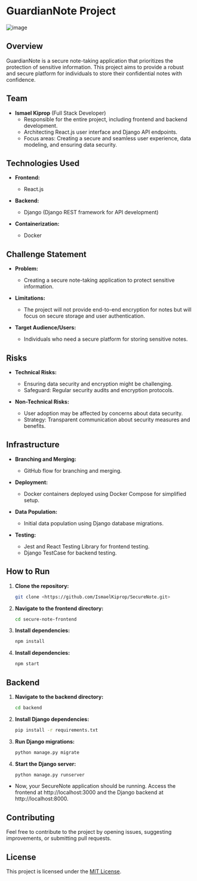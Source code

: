 # GuardianNote Project
![image](https://github.com/IsmaelKiprop/SecureNote/assets/133222922/15eda2ad-0c99-430b-8aae-dcf111185e33)

## Overview
GuardianNote is a secure note-taking application that prioritizes the protection of sensitive information. This project aims to provide a robust and secure platform for individuals to store their confidential notes with confidence.

## Team

- **Ismael Kiprop** (Full Stack Developer)
  - Responsible for the entire project, including frontend and backend development.
  - Architecting React.js user interface and Django API endpoints.
  - Focus areas: Creating a secure and seamless user experience, data modeling, and ensuring data security.

## Technologies Used
- **Frontend:**
  - React.js

- **Backend:**
  - Django (Django REST framework for API development)

- **Containerization:**
  - Docker

## Challenge Statement
- **Problem:**
  - Creating a secure note-taking application to protect sensitive information.

- **Limitations:**
  - The project will not provide end-to-end encryption for notes but will focus on secure storage and user authentication.

- **Target Audience/Users:**
  - Individuals who need a secure platform for storing sensitive notes.

## Risks
- **Technical Risks:**
  - Ensuring data security and encryption might be challenging.
  - Safeguard: Regular security audits and encryption protocols.

- **Non-Technical Risks:**
  - User adoption may be affected by concerns about data security.
  - Strategy: Transparent communication about security measures and benefits.

## Infrastructure
- **Branching and Merging:**
  - GitHub flow for branching and merging.

- **Deployment:**
  - Docker containers deployed using Docker Compose for simplified setup.

- **Data Population:**
  - Initial data population using Django database migrations.

- **Testing:**
  - Jest and React Testing Library for frontend testing.
  - Django TestCase for backend testing.

## How to Run
1. **Clone the repository:**
   ```bash
   git clone <https://github.com/IsmaelKiprop/SecureNote.git>

2. **Navigate to the frontend directory:**
	```bash
	cd secure-note-frontend

3. **Install dependencies:**
	```bash
	npm install
4. **Install dependencies:**
	```bash
	npm start

## Backend
1. **Navigate to the backend directory:**
	```bash
	cd backend

2. **Install Django dependencies:**
	```bash
	pip install -r requirements.txt

3. **Run Django migrations:**
	```bash
	python manage.py migrate

4. **Start the Django server:**
	```bash
	python manage.py runserver

- Now, your SecureNote application should be running. Access the frontend at http://localhost:3000 and the Django backend at http://localhost:8000.

## Contributing

Feel free to contribute to the project by opening issues, suggesting improvements, or submitting pull requests.

## License

This project is licensed under the [MIT License](LICENSE).
